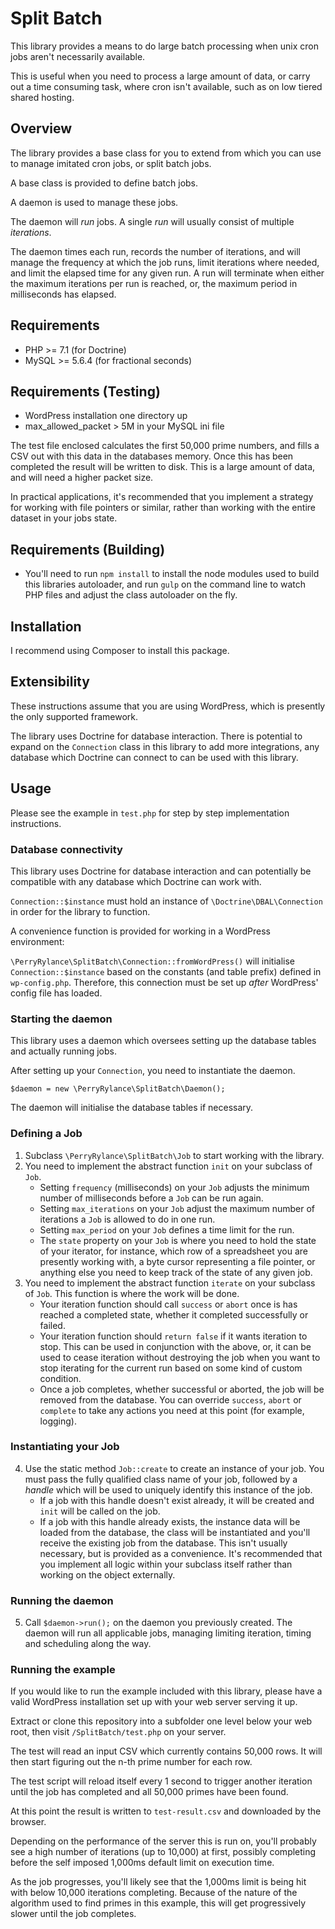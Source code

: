 # Split Batch

This library provides a means to do large batch processing when unix cron jobs aren't necessarily available.

This is useful when you need to process a large amount of data, or carry out a time consuming task, where cron isn't available, such as on low tiered shared hosting.

## Overview

The library provides a base class for you to extend from which you can use to manage imitated cron jobs, or split batch jobs.

A base class is provided to define batch jobs.

A daemon is used to manage these jobs.

The daemon will *run* jobs. A single *run* will usually consist of multiple *iterations*.

The daemon times each run, records the number of iterations, and will manage the frequency at which the job runs, limit iterations where needed, and limit the elapsed time for any given run. A run will terminate when either the maximum iterations per run is reached, or, the maximum period in milliseconds has elapsed.

## Requirements

- PHP >= 7.1 (for Doctrine)
- MySQL >= 5.6.4 (for fractional seconds)

## Requirements (Testing)

- WordPress installation one directory up
- max_allowed_packet > 5M in your MySQL ini file

The test file enclosed calculates the first 50,000 prime numbers, and fills a CSV out with this data in the databases memory. Once this has been completed the result will be written to disk. This is a large amount of data, and will need a higher packet size.

In practical applications, it's recommended that you implement a strategy for working with file pointers or similar, rather than working with the entire dataset in your jobs state.

## Requirements (Building)

- You'll need to run `npm install` to install the node modules used to build this libraries autoloader, and run `gulp` on the command line to watch PHP files and adjust the class autoloader on the fly.

## Installation
I recommend using Composer to install this package.

## Extensibility

These instructions assume that you are using WordPress, which is presently the only supported framework.

The library uses Doctrine for database interaction. There is potential to expand on the `Connection` class in this library to add more integrations, any database which Doctrine can connect to can be used with this library.

## Usage

Please see the example in `test.php` for step by step implementation instructions.

### Database connectivity

This library uses Doctrine for database interaction and can potentially be compatible with any database which Doctrine can work with.

`Connection::$instance` must hold an instance of `\Doctrine\DBAL\Connection` in order for the library to function.

A convenience function is provided for working in a WordPress environment:

`\PerryRylance\SplitBatch\Connection::fromWordPress()` will initialise `Connection::$instance` based on the constants (and table prefix) defined in `wp-config.php`. Therefore, this connection must be set up *after* WordPress' config file has loaded.

### Starting the daemon

This library uses a daemon which oversees setting up the database tables and actually running jobs.

After setting up your `Connection`, you need to instantiate the daemon.

`$daemon = new \PerryRylance\SplitBatch\Daemon();`

The daemon will initialise the database tables if necessary.

### Defining a Job

1. Subclass `\PerryRylance\SplitBatch\Job` to start working with the library.
2. You need to implement the abstract function `init` on your subclass of `Job`.
    - Setting `frequency` (milliseconds) on your `Job` adjusts the minimum number of milliseconds before a `Job` can be run again.
    - Setting `max_iterations` on your `Job` adjust the maximum number of iterations a `Job` is allowed to do in one run.
    - Setting `max_period` on your `Job` defines a time limit for the run.
    - The `state` property on your `Job` is where you need to hold the state of your iterator, for instance, which row of a spreadsheet you are presently working with, a byte cursor representing a file pointer, or anything else you need to keep track of the state of any given job.
3. You need to implement the abstract function `iterate` on your subclass of `Job`. This function is where the work will be done.
    - Your iteration function should call `success` or `abort` once is has reached a completed state, whether it completed successfully or failed.
    - Your iteration function should `return false` if it wants iteration to stop. This can be used in conjunction with the above, or, it can be used to cease iteration without destroying the job when you want to stop iterating for the current run based on some kind of custom condition.
    - Once a job completes, whether successful or aborted, the job will be removed from the database. You can override `success`, `abort` or `complete` to take any actions you need at this point (for example, logging).

### Instantiating your Job

4. Use the static method `Job::create` to create an instance of your job. You must pass the fully qualified class name of your job, followed by a *handle* which will be used to uniquely identify this instance of the job.
    - If a job with this handle doesn't exist already, it will be created and `init` will be called on the job.
    - If a job with this handle already exists, the instance data will be loaded from the database, the class will be instantiated and you'll receive the existing job from the database. This isn't usually necessary, but is provided as a convenience. It's recommended that you implement all logic within your subclass itself rather than working on the object externally.

### Running the daemon

5. Call `$daemon->run();` on the daemon you previously created. The daemon will run all applicable jobs, managing limiting iteration, timing and scheduling along the way.

### Running the example

If you would like to run the example included with this library, please have a valid WordPress installation set up with your web server serving it up.

Extract or clone this repository into a subfolder one level below your web root, then visit `/SplitBatch/test.php` on your server.

The test will read an input CSV which currently contains 50,000 rows. It will then start figuring out the n-th prime number for each row.

The test script will reload itself every 1 second to trigger another iteration until the job has completed and all 50,000 primes have been found.

At this point the result is written to `test-result.csv` and downloaded by the browser.

Depending on the performance of the server this is run on, you'll probably see a high number of iterations (up to 10,000) at first, possibly completing before the self imposed 1,000ms default limit on execution time.

As the job progresses, you'll likely see that the 1,000ms limit is being hit with below 10,000 iterations completing. Because of the nature of the algorithm used to find primes in this example, this will get progressively slower until the job completes.